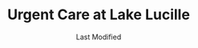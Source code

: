 ---
layout: location-page
date: Last Modified
description: "Local COVID-19 testing is available at Urgent Care at Lake Lucille in Wasilla, Alaska, USA."
permalink: "locations/alaska/wasilla/urgent-care-at-lake-lucille/"
tags:
  - locations
  - alaska
title: Urgent Care at Lake Lucille
uniqueName: urgent-care-at-lake-lucille
state: Alaska
stateAbbr: AK
hood: "Wasilla"
address: "185 E Parks Highway"
city: "Wasilla"
zip: "99654"
zipsNearby: "99501 99502 99503 99504 99505 99506 99507 99508 99509 99510 99511 99513 99514 99515 99516 99517 99518 99519 99520 99521 99522 99523 99524 99529 99530 99540 99599 99695 99567 99577 99587 99605 99635 99645 99674 99682 99623 99629 99652 99654 99687 99694 99688" 
mapUrl: "http://maps.apple.com/?q=Urgent+Care+at+Lake+Lucille&address=185+E+Parks+Highway,Wasilla,Alaska,99654"
locationType: Walk-up
phone: "907-373-4200"
website: "https://www.urgentcarealaska.com/"
onlineBooking: undefined
closed: undefined
closedUpdate: May 25th, 2020
notes: "Open to all."
days: Weekdays
hours: 8AM-6PM
altDays: Weekends
altHours: 9AM-5PM
ctaMessage: Learn more
ctaUrl: "https://www.urgentcarealaska.com/"
---